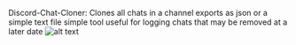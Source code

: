 Discord-Chat-Cloner:
Clones all chats in a channel exports as json or a simple text file
simple tool useful for logging chats that may be removed at a later date
![alt text](https://i.imgur.com/nip6reB.png)
